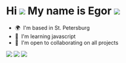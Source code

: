 Hi ![](https://user-images.githubusercontent.com/18350557/176309783-0785949b-9127-417c-8b55-ab5a4333674e.gif) My name is Egor ![](https://media.tenor.com/6HVMtDva9HIAAAAi/bunny-rabbit.gif)
============================================================================================================================

* 🌍  I'm based in St. Petersburg
* 🧠  I'm learning javascript
* 🤝  I'm open to collaborating on all projects

![](https://media.tenor.com/Nse13C-8z4UAAAAi/pinky-pie.gif) ![](https://www.codewars.com/users/ChefEgor/badges/large) ![](https://media.tenor.com/XcNH-ksCe-wAAAAi/hartello-pl-poland.gif)
